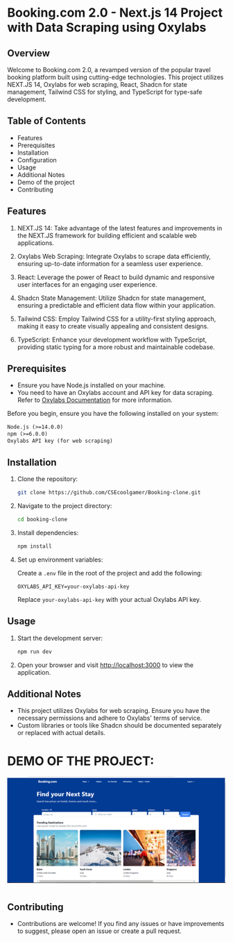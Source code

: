 # Booking.com 2.0 - Next.js 14 Project with Data Scraping using Oxylabs

## Overview
Welcome to Booking.com 2.0, a revamped version of the popular travel booking platform built using cutting-edge technologies. This project utilizes NEXT.JS 14, Oxylabs for web scraping, React, Shadcn for state management, Tailwind CSS for styling, and TypeScript for type-safe development.

## Table of Contents
- Features
- Prerequisites
- Installation
- Configuration
- Usage
- Additional Notes 
- Demo of the project
- Contributing

## Features
1. NEXT.JS 14: Take advantage of the latest features and improvements in the NEXT.JS framework for building efficient and scalable web applications.

2. Oxylabs Web Scraping: Integrate Oxylabs to scrape data efficiently, ensuring up-to-date information for a seamless user experience.

3. React: Leverage the power of React to build dynamic and responsive user interfaces for an engaging user experience.

4. Shadcn State Management: Utilize Shadcn for state management, ensuring a predictable and efficient data flow within your application.

5. Tailwind CSS: Employ Tailwind CSS for a utility-first styling approach, making it easy to create visually appealing and consistent designs.

6. TypeScript: Enhance your development workflow with TypeScript, providing static typing for a more robust and maintainable codebase.


## Prerequisites
- Ensure you have Node.js installed on your machine.
- You need to have an Oxylabs account and API key for data scraping. Refer to [Oxylabs Documentation](https://docs.oxylabs.io/) for more information.

Before you begin, ensure you have the following installed on your system:

```
Node.js (>=14.0.0)
npm (>=6.0.0)
Oxylabs API key (for web scraping)
```

## Installation

1. Clone the repository:

    ```bash
    git clone https://github.com/CSEcoolgamer/Booking-clone.git
    ```

2. Navigate to the project directory:

    ```bash
    cd booking-clone
    ```

3. Install dependencies:

    ```bash
    npm install
    ```

4. Set up environment variables:

    Create a `.env` file in the root of the project and add the following:

    ```env
    OXYLABS_API_KEY=your-oxylabs-api-key
    ```

    Replace `your-oxylabs-api-key` with your actual Oxylabs API key.

## Usage

1. Start the development server:

    ```bash
    npm run dev
    ```

2. Open your browser and visit [http://localhost:3000](http://localhost:3000) to view the application.

## Additional Notes

- This project utilizes Oxylabs for web scraping. Ensure you have the necessary permissions and adhere to Oxylabs' terms of service.
- Custom libraries or tools like Shadcn should be documented separately or replaced with actual details.
# 
# DEMO OF THE PROJECT:
![MAIN](main_display.png)

#
## Contributing
- Contributions are welcome! If you find any issues or have improvements to suggest, please open an issue or create a pull request.
